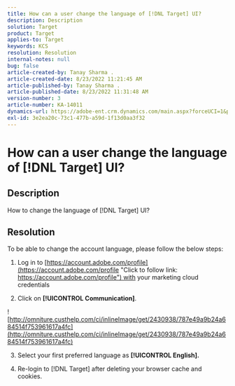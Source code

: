 ```yaml
---
title: How can a user change the language of [!DNL Target] UI?
description: Description
solution: Target
product: Target
applies-to: Target
keywords: KCS
resolution: Resolution
internal-notes: null
bug: false
article-created-by: Tanay Sharma .
article-created-date: 8/23/2022 11:21:45 AM
article-published-by: Tanay Sharma .
article-published-date: 8/23/2022 11:31:48 AM
version-number: 3
article-number: KA-14011
dynamics-url: https://adobe-ent.crm.dynamics.com/main.aspx?forceUCI=1&pagetype=entityrecord&etn=knowledgearticle&id=bc9347c3-d522-ed11-b83e-0022480867bd
exl-id: 3e2ea20c-73c1-477b-a59d-1f13d0aa3f32
---
```

# How can a user change the language of [!DNL Target] UI?

## Description


How to change the language of [!DNL Target] UI?


## Resolution




To be able to change the account language, please follow the below steps:

1. Log in to [https://account.adobe.com/profile](https://account.adobe.com/profile "Click to follow link: https://account.adobe.com/profile") with your marketing cloud credentials

2. Click on <b>[!UICONTROL Communication]</b>.

![http://omniture.custhelp.com/ci/inlineImage/get/2430938/787e49a9b24a684514f753961617a4fc](http://omniture.custhelp.com/ci/inlineImage/get/2430938/787e49a9b24a684514f753961617a4fc)

3. Select your first preferred language as <b>[!UICONTROL English].</b>

4. Re-login to [!DNL Target] after deleting your browser cache and cookies.
